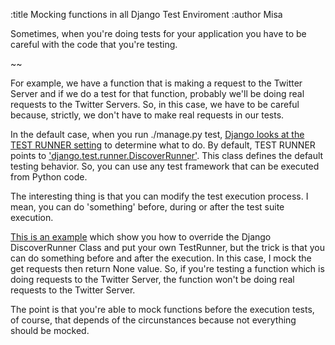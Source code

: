 :title Mocking functions in all Django Test Enviroment
:author Misa

Sometimes, when you're doing tests for your application you have to be careful
with the code that you're testing.

~~

For example, we have a function that is making a request to the Twitter Server
and if we do a test for that function, probably we'll be doing real requests to
the Twitter Servers. So, in this case, we have to be careful because, strictly,
we don't have to make real requests in our tests. <br/>

In the default case, when you run ./manage.py test, <a href="https://docs.djangoproject.com/en/1.7/topics/testing/advanced/#using-the-django-test-runner-to-test-reusable-applications">Django looks at the 
TEST RUNNER setting</a> to determine what to do. By default, TEST RUNNER points to
<a href="https://docs.djangoproject.com/en/1.7/_modules/django/test/runner/">'django.test.runner.DiscoverRunner'</a>. This class defines the default testing
behavior. So, you can use any test framework that can be executed from Python code. <br/>

The interesting thing is that you can modify the test execution process. I
mean, you can do 'something' before, during or after the test suite execution.
<br/>

<a href="https://gist.github.com/misalabs/3ff42213dffcf0981e83">This is an example</a> which show you how to override the Django DiscoverRunner Class and put your own TestRunner, but the trick is that you can do something
before and after the execution. In this case, I mock the get requests then return
None value. So, if you're testing a function which is doing requests to the Twitter
Server, the function won't be doing real requests to the Twitter Server.
<br/>

The point is that you're able to mock functions before the execution tests, of course,
that depends of the circunstances because not everything should be mocked.
